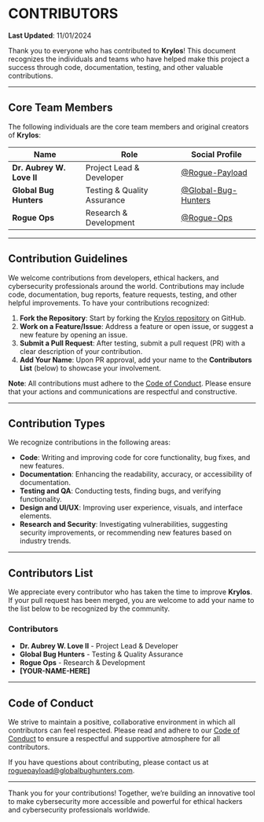 # CONTRIBUTORS

**Last Updated**: 11/01/2024

Thank you to everyone who has contributed to **Krylos**! This document recognizes the individuals and teams who have helped make this project a success through code, documentation, testing, and other valuable contributions.

---

## Core Team Members

The following individuals are the core team members and original creators of **Krylos**:

| Name                    | Role                    | Social Profile                                 |
|-------------------------|-------------------------|------------------------------------------------|
| **Dr. Aubrey W. Love II** | Project Lead & Developer | [@Rogue-Payload](https://www.linkedin.com/in/rogue-payload/) |
| **Global Bug Hunters**  | Testing & Quality Assurance | [@Global-Bug-Hunters](https://www.linkedin.com/company/globalbughunters/) |
| **Rogue Ops**           | Research & Development  | [@Rogue-Ops](https://discord.gg/RaCJCBxpXf)     |

---

## Contribution Guidelines

We welcome contributions from developers, ethical hackers, and cybersecurity professionals around the world. Contributions may include code, documentation, bug reports, feature requests, testing, and other helpful improvements. To have your contributions recognized:

1. **Fork the Repository**: Start by forking the [Krylos repository](https://github.com/Rogue-Payload/Krylos) on GitHub.
2. **Work on a Feature/Issue**: Address a feature or open issue, or suggest a new feature by opening an issue.
3. **Submit a Pull Request**: After testing, submit a pull request (PR) with a clear description of your contribution.
4. **Add Your Name**: Upon PR approval, add your name to the **Contributors List** (below) to showcase your involvement.

**Note**: All contributions must adhere to the [Code of Conduct](../CODE_OF_CONDUCT.md). Please ensure that your actions and communications are respectful and constructive.

---

## Contribution Types

We recognize contributions in the following areas:

- **Code**: Writing and improving code for core functionality, bug fixes, and new features.
- **Documentation**: Enhancing the readability, accuracy, or accessibility of documentation.
- **Testing and QA**: Conducting tests, finding bugs, and verifying functionality.
- **Design and UI/UX**: Improving user experience, visuals, and interface elements.
- **Research and Security**: Investigating vulnerabilities, suggesting security improvements, or recommending new features based on industry trends.

---

## Contributors List

We appreciate every contributor who has taken the time to improve **Krylos**. If your pull request has been merged, you are welcome to add your name to the list below to be recognized by the community.

### Contributors

- **Dr. Aubrey W. Love II** - Project Lead & Developer
- **Global Bug Hunters** - Testing & Quality Assurance
- **Rogue Ops** - Research & Development
- **[YOUR-NAME-HERE]**
---

## Code of Conduct

We strive to maintain a positive, collaborative environment in which all contributors can feel respected. Please read and adhere to our [Code of Conduct](../CODE_OF_CONDUCT.md) to ensure a respectful and supportive atmosphere for all contributors.

If you have questions about contributing, please contact us at [roguepayload@globalbughunters.com](mailto:roguepayload@globalbughunters.com).

---

Thank you for your contributions! Together, we’re building an innovative tool to make cybersecurity more accessible and powerful for ethical hackers and cybersecurity professionals worldwide.
